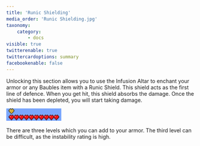 ```yaml
---
title: 'Runic Shielding'
media_order: 'Runic Shielding.jpg'
taxonomy:
    category:
        - docs
visible: true
twitterenable: true
twittercardoptions: summary
facebookenable: false
---
```


Unlocking this section allows you to use the Infusion Altar to enchant your armor or any Baubles item with a Runic Shield. This shield acts as the first line of defence. When you get hit, this shield absorbs the damage. Once the shield has been depleted, you will start taking damage.

![](Runic%20Shielding.jpg)

There are three levels which you can add to your armor. The third level can be difficult, as the instability rating is high.
